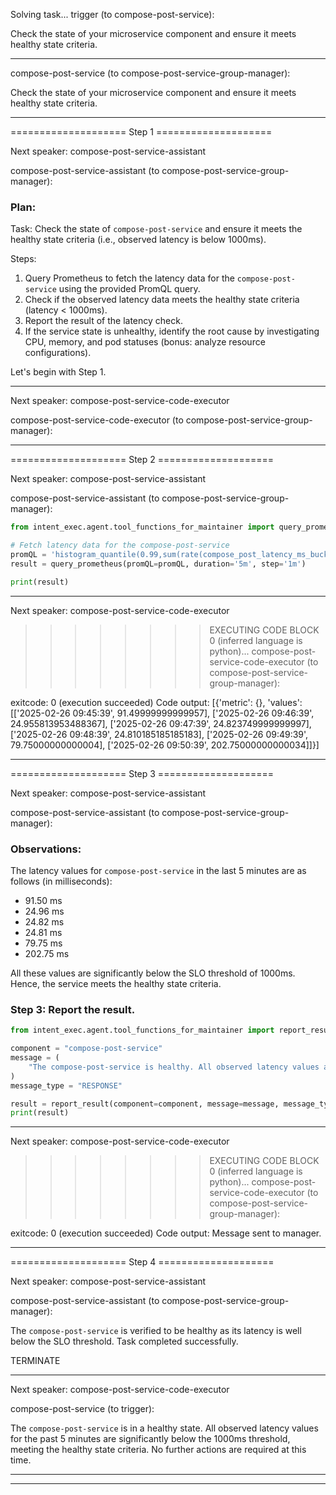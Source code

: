 Solving task...
trigger (to compose-post-service):

Check the state of your microservice component and ensure it meets healthy state criteria.

--------------------------------------------------------------------------------
compose-post-service (to compose-post-service-group-manager):

Check the state of your microservice component and ensure it meets healthy state criteria.

--------------------------------------------------------------------------------
==================== Step 1 ====================

Next speaker: compose-post-service-assistant

compose-post-service-assistant (to compose-post-service-group-manager):

### Plan:

Task: Check the state of `compose-post-service` and ensure it meets the healthy state criteria (i.e., observed latency is below 1000ms).

Steps:
1. Query Prometheus to fetch the latency data for the `compose-post-service` using the provided PromQL query.
2. Check if the observed latency data meets the healthy state criteria (latency < 1000ms).
3. Report the result of the latency check.
4. If the service state is unhealthy, identify the root cause by investigating CPU, memory, and pod statuses (bonus: analyze resource configurations).

Let's begin with Step 1.

--------------------------------------------------------------------------------

Next speaker: compose-post-service-code-executor

compose-post-service-code-executor (to compose-post-service-group-manager):



--------------------------------------------------------------------------------
==================== Step 2 ====================

Next speaker: compose-post-service-assistant

compose-post-service-assistant (to compose-post-service-group-manager):

```python
from intent_exec.agent.tool_functions_for_maintainer import query_prometheus

# Fetch latency data for the compose-post-service
promQL = 'histogram_quantile(0.99,sum(rate(compose_post_latency_ms_bucket[5m])) by (le))'
result = query_prometheus(promQL=promQL, duration='5m', step='1m')

print(result)
```

--------------------------------------------------------------------------------

Next speaker: compose-post-service-code-executor


>>>>>>>> EXECUTING CODE BLOCK 0 (inferred language is python)...
compose-post-service-code-executor (to compose-post-service-group-manager):

exitcode: 0 (execution succeeded)
Code output: 
[{'metric': {}, 'values': [['2025-02-26 09:45:39', 91.49999999999957], ['2025-02-26 09:46:39', 24.955813953488367], ['2025-02-26 09:47:39', 24.823749999999997], ['2025-02-26 09:48:39', 24.810185185185183], ['2025-02-26 09:49:39', 79.75000000000004], ['2025-02-26 09:50:39', 202.75000000000034]]}]


--------------------------------------------------------------------------------
==================== Step 3 ====================

Next speaker: compose-post-service-assistant

compose-post-service-assistant (to compose-post-service-group-manager):

### Observations:
The latency values for `compose-post-service` in the last 5 minutes are as follows (in milliseconds):
- 91.50 ms
- 24.96 ms
- 24.82 ms
- 24.81 ms
- 79.75 ms
- 202.75 ms

All these values are significantly below the SLO threshold of 1000ms. Hence, the service meets the healthy state criteria.

### Step 3: Report the result.
```python
from intent_exec.agent.tool_functions_for_maintainer import report_result

component = "compose-post-service"
message = (
    "The compose-post-service is healthy. All observed latency values are well below the 1000ms threshold."
)
message_type = "RESPONSE"

result = report_result(component=component, message=message, message_type=message_type)
print(result)
```

--------------------------------------------------------------------------------

Next speaker: compose-post-service-code-executor


>>>>>>>> EXECUTING CODE BLOCK 0 (inferred language is python)...
compose-post-service-code-executor (to compose-post-service-group-manager):

exitcode: 0 (execution succeeded)
Code output: 
Message sent to manager.


--------------------------------------------------------------------------------
==================== Step 4 ====================

Next speaker: compose-post-service-assistant

compose-post-service-assistant (to compose-post-service-group-manager):

The `compose-post-service` is verified to be healthy as its latency is well below the SLO threshold. Task completed successfully.

TERMINATE

--------------------------------------------------------------------------------

Next speaker: compose-post-service-code-executor

compose-post-service (to trigger):

The `compose-post-service` is in a healthy state. All observed latency values for the past 5 minutes are significantly below the 1000ms threshold, meeting the healthy state criteria. No further actions are required at this time.

--------------------------------------------------------------------------------
****************************************************************************************************
